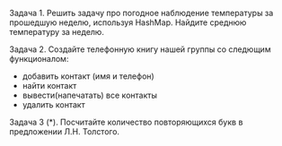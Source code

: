 Задача 1.
Решить задачу про погодное наблюдение температуры за прошедшую неделю,
используя HashMap.
Найдите среднюю температуру за неделю.

Задача 2.
Создайте телефонную книгу нашей группы со следющим функционалом:
- добавить контакт (имя и телефон)
- найти контакт
- вывести(напечатать) все контакты
- удалить контакт

Задача 3 (*).
Посчитайте количество повторяющихся букв в предложении Л.Н. Толстого.


